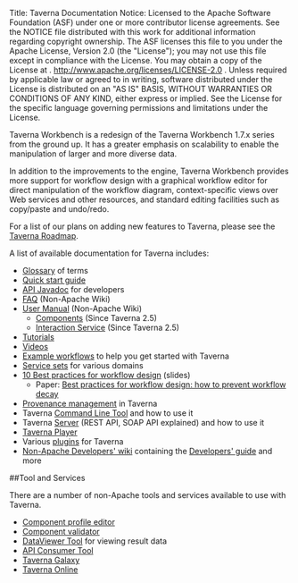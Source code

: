 Title:     Taverna Documentation
Notice:    Licensed to the Apache Software Foundation (ASF) under one
           or more contributor license agreements.  See the NOTICE file
           distributed with this work for additional information
           regarding copyright ownership.  The ASF licenses this file
           to you under the Apache License, Version 2.0 (the
           "License"); you may not use this file except in compliance
           with the License.  You may obtain a copy of the License at
           .
             http://www.apache.org/licenses/LICENSE-2.0
           .
           Unless required by applicable law or agreed to in writing,
           software distributed under the License is distributed on an
           "AS IS" BASIS, WITHOUT WARRANTIES OR CONDITIONS OF ANY
           KIND, either express or implied.  See the License for the
           specific language governing permissions and limitations
           under the License.

Taverna Workbench is a redesign of the Taverna Workbench 1.7.x series from the ground up.
It has a greater emphasis on scalability to enable the manipulation of larger and more diverse data.

In addition to the improvements to the engine, Taverna Workbench provides more support for workflow design
   with a graphical workflow editor for direct manipulation of the workflow diagram,
   context-specific views over Web services and other resources,
   and standard editing facilities such as copy/paste and undo/redo.

For a list of our plans on adding new features to Taverna, please see the
   [Taverna Roadmap](/introduction/roadmap).

A list of available documentation for Taverna includes:

 - [Glossary](/documentation/glossary) of terms
 - [Quick start guide](/documentation/quick-start-guide)
 - [API Javadoc](/javadoc/) for developers
 - [FAQ](http://dev.mygrid.org.uk/wiki/display/tav250/Frequently+Asked+Questions) (Non-Apache Wiki)
 - [User Manual](http://www.mygrid.org.uk/dev/wiki/display/taverna/User+Manual) (Non-Apache Wiki)
   - [Components](/documentation/components) (Since Taverna 2.5)
   - [Interaction Service](/documentation/interaction) (Since Taverna 2.5)  
 - [Tutorials](/documentation/tutorials)
 - [Videos](/documentation/videos)
 - [Example workflows](/documentation/example-workflows) to help you get started with Taverna
 - [Service sets](/documentation/service-sets) for various domains
 - [10 Best practices for workflow design](http://www.slideshare.net/khettne/10-best-practices-for-workflow-design) (slides)
   - Paper: [Best practices for workflow design: how to prevent workflow decay](http://ceur-ws.org/Vol-952/paper_23.pdf)
 - [Provenance management](/documentation/provenance) in Taverna
 - Taverna [Command Line Tool](/documentation/command-line-tool) and how to use it
 - Taverna [Server](/documentation/server) (REST API, SOAP API explained) and how to use it
 - [Taverna Player](/documentation/taverna-player)
 - Various [plugins](/documentation/plugins) for Taverna
 - [Non-Apache Developers' wiki](http://www.mygrid.org.uk/dev/wiki/display/developer/Home)
     containing the
     [Developers' guide](http://www.mygrid.org.uk/dev/wiki/display/developer/Developers+Guide) and more

<a name="tools"></a>
##Tool and Services

There are a number of non-Apache tools and services available to use with Taverna.

 - [Component profile editor](/documentation/components/component-profile-editor)
 - [Component validator](/documentation/components/component-validator)
 - [DataViewer Tool](/documentation/dataviewer-tool) for viewing result data
 - [API Consumer Tool](/documentation/api-consumer-tool/)
 - [Taverna Galaxy](/documentation/taverna-galaxy/)
 - [Taverna Online](/documentation/online)
